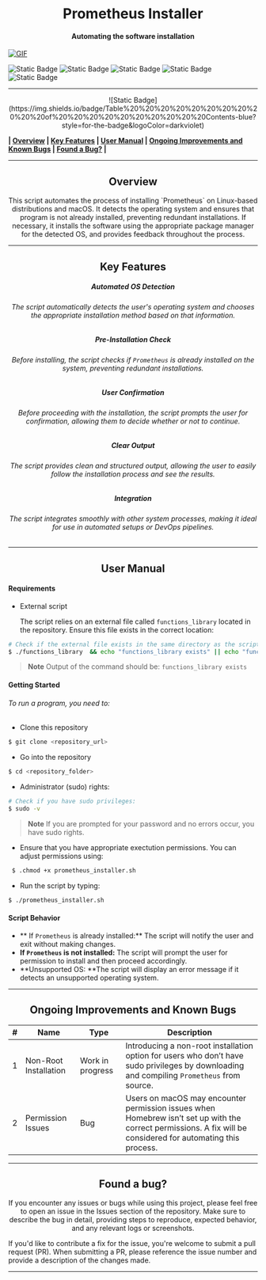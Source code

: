 # <center></centerSoftware>Prometheus Installer
#### <center> Automating the software installation </center>
<p align="center">

[![GIF](https://upload.wikimedia.org/wikipedia/commons/d/df/Wikisp-logo-icon-black.svg "GIF")](https://upload.wikimedia.org/wikipedia/commons/d/df/Wikisp-logo-icon-black.svg "GIF")

![Static Badge](https://img.shields.io/badge/fedora-lightblue%20%20%20%20%20%20%20%20%20%20?style=for-the-badge&logo=fedora&logoColor=lightblue&logoSize=auto&labelColor=black)  ![Static Badge](https://img.shields.io/badge/redhat-darkred%20%20%20%20%20%20?style=for-the-badge&logo=redhat&logoColor=darkred&logoSize=auto&labelColor=black) ![Static Badge](https://img.shields.io/badge/ubuntu-orange?style=for-the-badge&logo=ubuntu&logoColor=orange&logoSize=auto&labelColor=black) ![Static Badge](https://img.shields.io/badge/debian-gray?style=for-the-badge&logo=debian&logoColor=white&logoSize=auto&labelColor=black) ![Static Badge](https://img.shields.io/badge/macos-darkviolet?style=for-the-badge&logo=apple&logoColor=darkviolet&logoSize=auto&labelColor=black)

</p>

------------

<p align="center">
![Static Badge](https://img.shields.io/badge/Table%20%20%20%20%20%20%20%20%20%20%20of%20%20%20%20%20%20%20%20%20%20Contents-blue?style=for-the-badge&logoColor=darkviolet)

**| [Overview](#overview) | [Key Features](#key-features) | [User Manual](#user-manual) | [Ongoing Improvements and Known Bugs](#ongoing-improvements-and-known-bugs) | [Found a Bug?](#found-a-bug) |**

</p>



------------



## <center>Overview</center>
<p align="center">This script automates the process of installing `Prometheus` on Linux-based distributions and macOS. It detects the operating system and ensures that program is not already installed, preventing redundant installations. If necessary, it installs the software using the appropriate package manager for the detected OS, and provides feedback throughout the process.</p>


------------



## <center>Key Features</center>
##### <center>Automated OS Detection</center>
###### <center> The script automatically detects the user's operating system and chooses the appropriate installation method based on that information.</center>
##### <center>Pre-Installation Check</center>
###### <center>Before installing, the script checks if `Prometheus` is already installed on the system, preventing redundant installations.</center>
##### <center>User Confirmation</center>
###### <center>Before proceeding with the installation, the script prompts the user for confirmation, allowing them to decide whether or not to continue.</center>
##### <center>Clear Output</center>
###### <center>The script provides clean and structured output, allowing the user to easily follow the installation process and see the results.</center>
##### <center>Integration</center>
###### <center>The script integrates smoothly with other system processes, making it ideal for use in automated setups or DevOps pipelines.</center>


------------



## <center>User Manual</center>
####  Requirements
- External script

  The script relies on an external file called `functions_library` located in the repository. Ensure this file exists in the correct location:
```bash
# Check if the external file exists in the same directory as the script:
$ ./functions_library  && echo "functions_library exists" || echo "functions_library is missing"
```
> **Note**
> Output of the command should be: `functions_library exists`

#### Getting Started
###### To run a program, you need to:
- Clone this repository
 ```bash
$ git clone <repository_url>
```
- Go into the repository
 ```bash
$ cd <repository_folder>
```

- Administrator (sudo) rights:
```bash
# Check if you have sudo privileges:
$ sudo -v
```
> **Note**
> If you are prompted for your password and no errors occur, you have sudo rights.

- Ensure that you have appropriate exectution permissions. You can adjust permissions using:
```bash
 $ .chmod +x prometheus_installer.sh
 ```
-   Run the script by typing:
 ```bash
 $ ./prometheus_installer.sh
 ```


#### Script Behavior
- ** If `Prometheus` is already installed:** The script will notify the user and exit without making changes.
- **If `Prometheus` is not installed:** The script will prompt the user for permission to install and then proceed accordingly.
- **Unsupported OS: **The script will display an error message if it detects an unsupported operating system.

------------

## <center>Ongoing Improvements and Known Bugs</center>

| # | Name                  | Type             | Description                                                                                                                                                   |
|---|-----------------------|------------------|---------------------------------------------------------------------------------------------------------------------------------------------------------------|
| 1 | Non-Root Installation | Work in progress | Introducing a non-root installation option for users who don’t have sudo privileges by downloading and compiling `Prometheus` from source.                           |
| 2 | Permission Issues     | Bug              | Users on macOS may encounter permission issues when Homebrew isn’t set up with the correct permissions. A fix will be considered for automating this process. |




------------

## <center>Found a bug?</center>
<p align="center">
If you encounter any issues or bugs while using this project, please feel free to open an issue in the Issues section of the repository. Make sure to describe the bug in detail, providing steps to reproduce, expected behavior, and any relevant logs or screenshots.

If you'd like to contribute a fix for the issue, you're welcome to submit a pull request (PR). When submitting a PR, please reference the issue number and provide a description of the changes made.
</p>

------------


